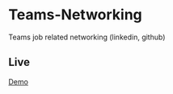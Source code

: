 # Teams-Networking

Teams job related networking (linkedin, github)

## Live

[Demo](https://github.com/dianaat/Teams-Networking)
